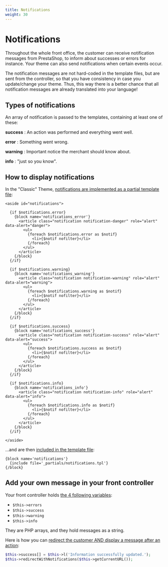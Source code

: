 ```yaml
---
title: Notifications
weight: 30
---
```


# Notifications

Throughout the whole front office, the customer can receive notification messages
from PrestaShop, to inform about successes or errors for instance.
Your theme can also send notifications when certain events occur.

The notification messages are not hard-coded in the template files, but are sent
from the controller, so that you have consistency in case you update/change your theme.
Thus, this way there is a better chance that all notification messages are already
translated into your language!


## Types of notifications

An array of notification is passed to the templates, containing at least one of these:

**success**
: An action was performed and everything went well.

**error**
: Something went wrong.

**warning**
: Important notice the merchant should know about.

**info**
: "just so you know".

## How to display notifications

In the "Classic" Theme, [notifications are implemented as a partial template file](https://github.com/PrestaShop/PrestaShop/blob/1.7.6.0/themes/classic/templates/_partials/notifications.tpl):

```smarty
<aside id="notifications">

  {if $notifications.error}
    {block name='notifications_error'}
      <article class="notification notification-danger" role="alert" data-alert="danger">
        <ul>
          {foreach $notifications.error as $notif}
            <li>{$notif nofilter}</li>
          {/foreach}
        </ul>
      </article>
    {/block}
  {/if}

  {if $notifications.warning}
    {block name='notifications_warning'}
      <article class="notification notification-warning" role="alert" data-alert="warning">
        <ul>
          {foreach $notifications.warning as $notif}
            <li>{$notif nofilter}</li>
          {/foreach}
        </ul>
      </article>
    {/block}
  {/if}

  {if $notifications.success}
    {block name='notifications_success'}
      <article class="notification notification-success" role="alert" data-alert="success">
        <ul>
          {foreach $notifications.success as $notif}
            <li>{$notif nofilter}</li>
          {/foreach}
        </ul>
      </article>
    {/block}
  {/if}

  {if $notifications.info}
    {block name='notifications_info'}
      <article class="notification notification-info" role="alert" data-alert="info">
        <ul>
          {foreach $notifications.info as $notif}
            <li>{$notif nofilter}</li>
          {/foreach}
        </ul>
      </article>
    {/block}
  {/if}

</aside>
```

...and are then [included in the template file](https://github.com/PrestaShop/PrestaShop/blob/1.7.6.0/themes/classic/templates/checkout/checkout.tpl#L46-L48):

```smarty
{block name='notifications'}
  {include file='_partials/notifications.tpl'}
{/block}
```

## Add your own message in your front controller

Your front controller holds [the 4 following variables](https://github.com/PrestaShop/PrestaShop/blob/8.0.x/classes/controller/FrontController.php#L616-L621):

* ``$this->errors``
* ``$this->success``
* ``$this->warning``
* ``$this->info``

They are PHP arrays, and they hold messages as a string.

Here is how you can [redirect the customer AND display a message after an action](https://github.com/PrestaShop/PrestaShop/blob/8.0.x/classes/controller/FrontController.php#L614-L633):

```php
$this->success[] = $this->l('Information successfully updated.');
$this->redirectWithNotifications($this->getCurrentURL());
```
